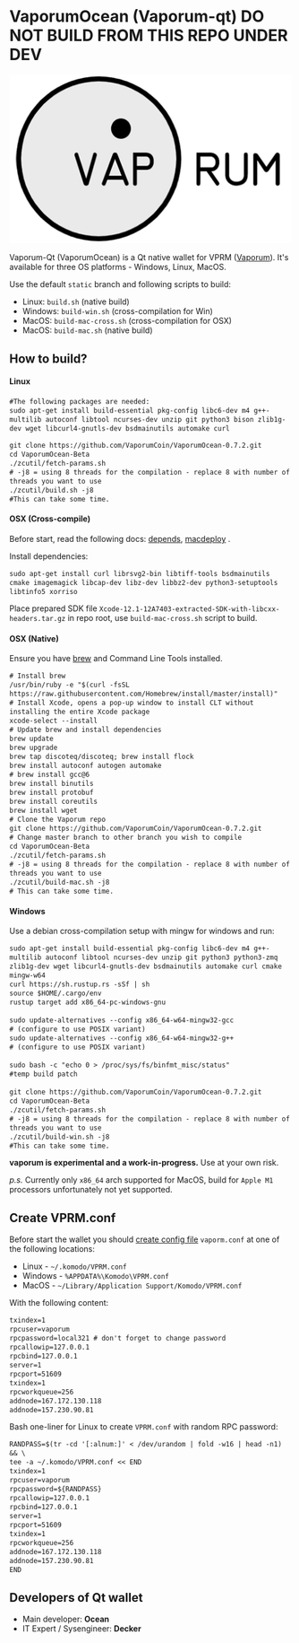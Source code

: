 # VaporumOcean (Vaporum-qt) DO NOT BUILD FROM THIS REPO UNDER DEV #

![](./doc/images/Vaporum-logo.png)

Vaporum-Qt (VaporumOcean) is a Qt native wallet for VPRM ([Vaporum](https://vaporumcoin.us/)). It's available for three OS platforms - Windows, Linux, MacOS.

Use the default `static` branch and following scripts to build:

- Linux: `build.sh` (native build)
- Windows: `build-win.sh` (cross-compilation for Win)
- MacOS: `build-mac-cross.sh` (cross-compilation for OSX)
- MacOS: `build-mac.sh` (native build)


## How to build? ##

#### Linux

```shell
#The following packages are needed:
sudo apt-get install build-essential pkg-config libc6-dev m4 g++-multilib autoconf libtool ncurses-dev unzip git python3 bison zlib1g-dev wget libcurl4-gnutls-dev bsdmainutils automake curl
```

```shell
git clone https://github.com/VaporumCoin/VaporumOcean-0.7.2.git
cd VaporumOcean-Beta
./zcutil/fetch-params.sh
# -j8 = using 8 threads for the compilation - replace 8 with number of threads you want to use
./zcutil/build.sh -j8
#This can take some time.
```

#### OSX (Cross-compile)

Before start, read the following docs: [depends](https://github.com/bitcoin/bitcoin/blob/master/depends/README.md), [macdeploy](https://github.com/bitcoin/bitcoin/blob/master/contrib/macdeploy/README.md) .

Install dependencies:
```
sudo apt-get install curl librsvg2-bin libtiff-tools bsdmainutils cmake imagemagick libcap-dev libz-dev libbz2-dev python3-setuptools libtinfo5 xorriso
```

Place prepared SDK file `Xcode-12.1-12A7403-extracted-SDK-with-libcxx-headers.tar.gz` in repo root, use `build-mac-cross.sh` script to build.

#### OSX (Native)
Ensure you have [brew](https://brew.sh) and Command Line Tools installed.
```shell
# Install brew
/usr/bin/ruby -e "$(curl -fsSL https://raw.githubusercontent.com/Homebrew/install/master/install)"
# Install Xcode, opens a pop-up window to install CLT without installing the entire Xcode package
xcode-select --install 
# Update brew and install dependencies
brew update
brew upgrade
brew tap discoteq/discoteq; brew install flock
brew install autoconf autogen automake
# brew install gcc@6
brew install binutils
brew install protobuf
brew install coreutils
brew install wget
# Clone the Vaporum repo
git clone https://github.com/VaporumCoin/VaporumOcean-0.7.2.git
# Change master branch to other branch you wish to compile
cd VaporumOcean-Beta
./zcutil/fetch-params.sh
# -j8 = using 8 threads for the compilation - replace 8 with number of threads you want to use
./zcutil/build-mac.sh -j8
# This can take some time.
```

#### Windows
Use a debian cross-compilation setup with mingw for windows and run:
```shell
sudo apt-get install build-essential pkg-config libc6-dev m4 g++-multilib autoconf libtool ncurses-dev unzip git python3 python3-zmq zlib1g-dev wget libcurl4-gnutls-dev bsdmainutils automake curl cmake mingw-w64
curl https://sh.rustup.rs -sSf | sh
source $HOME/.cargo/env
rustup target add x86_64-pc-windows-gnu

sudo update-alternatives --config x86_64-w64-mingw32-gcc
# (configure to use POSIX variant)
sudo update-alternatives --config x86_64-w64-mingw32-g++
# (configure to use POSIX variant)

sudo bash -c "echo 0 > /proc/sys/fs/binfmt_misc/status"
#temp build patch

git clone https://github.com/VaporumCoin/VaporumOcean-0.7.2.git
cd VaporumOcean-Beta
./zcutil/fetch-params.sh
# -j8 = using 8 threads for the compilation - replace 8 with number of threads you want to use
./zcutil/build-win.sh -j8
#This can take some time.
```
**vaporum is experimental and a work-in-progress.** Use at your own risk.

*p.s.* Currently only `x86_64` arch supported for MacOS, build for `Apple M1` processors unfortunately not yet supported.

## Create VPRM.conf ##

Before start the wallet you should [create config file](https://github.com/VaporumCoin/VaporumOcean-Beta/wiki/F.A.Q.#q-after-i-start-vaporum-qt-i-receive-the-following-error-error-cannot-parse-configuration-file-missing-vaporumconf-only-use-keyvalue-syntax-what-should-i-do) `vaporm.conf` at one of the following locations:

- Linux - `~/.komodo/VPRM.conf`
- Windows - `%APPDATA%\Komodo\VPRM.conf`
- MacOS - `~/Library/Application Support/Komodo/VPRM.conf`

With the following content:

```
txindex=1
rpcuser=vaporum
rpcpassword=local321 # don't forget to change password
rpcallowip=127.0.0.1
rpcbind=127.0.0.1
server=1
rpcport=51609
txindex=1
rpcworkqueue=256
addnode=167.172.130.118
addnode=157.230.90.81
```

Bash one-liner for Linux to create `VPRM.conf` with random RPC password:

```
RANDPASS=$(tr -cd '[:alnum:]' < /dev/urandom | fold -w16 | head -n1) && \
tee -a ~/.komodo/VPRM.conf << END
txindex=1
rpcuser=vaporum
rpcpassword=${RANDPASS}
rpcallowip=127.0.0.1
rpcbind=127.0.0.1
server=1
rpcport=51609
txindex=1
rpcworkqueue=256
addnode=167.172.130.118
addnode=157.230.90.81
END
```

## Developers of Qt wallet ##

- Main developer: **Ocean**
- IT Expert / Sysengineer: **Decker**
